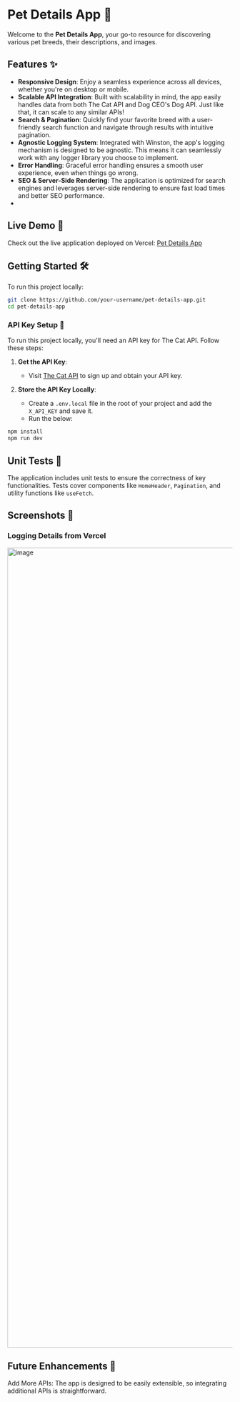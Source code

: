 # Pet Details App 🐾

Welcome to the **Pet Details App**, your go-to resource for discovering various pet breeds, their descriptions, and images.

## Features ✨

- **Responsive Design**: Enjoy a seamless experience across all devices, whether you're on desktop or mobile.
- **Scalable API Integration**: Built with scalability in mind, the app easily handles data from both The Cat API and Dog CEO's Dog API. Just like that, it can scale to any similar APIs!
- **Search & Pagination**: Quickly find your favorite breed with a user-friendly search function and navigate through results with intuitive pagination.
- **Agnostic Logging System**: Integrated with Winston, the app's logging mechanism is designed to be agnostic. This means it can seamlessly work with any logger library you choose to implement.
- **Error Handling**: Graceful error handling ensures a smooth user experience, even when things go wrong.
- **SEO & Server-Side Rendering**: The application is optimized for search engines and leverages server-side rendering to ensure fast load times and better SEO performance.
- 
## Live Demo 🚀

Check out the live application deployed on Vercel: [Pet Details App](https://pet-details-app.vercel.app/)


## Getting Started 🛠️

To run this project locally:

```bash
git clone https://github.com/your-username/pet-details-app.git
cd pet-details-app
```

### API Key Setup 🔑

To run this project locally, you'll need an API key for The Cat API. Follow these steps:

1. **Get the API Key**:

   - Visit [The Cat API](https://thecatapi.com/) to sign up and obtain your API key.

2. **Store the API Key Locally**:
   - Create a `.env.local` file in the root of your project and add the `X_API_KEY` and save it.
   - Run the below:


```bash
npm install
npm run dev
```

## Unit Tests 🧪

The application includes unit tests to ensure the correctness of key functionalities. Tests cover components like `HomeHeader`, `Pagination`, and utility functions like `useFetch`.

## Screenshots 📸

### Logging Details from Vercel

<img width="1791" alt="image" src="https://github.com/user-attachments/assets/1f1f94b9-0848-4f8f-a42c-9a61e6e7c0ec">

## Future Enhancements 🌱

Add More APIs: The app is designed to be easily extensible, so integrating additional APIs is straightforward.

